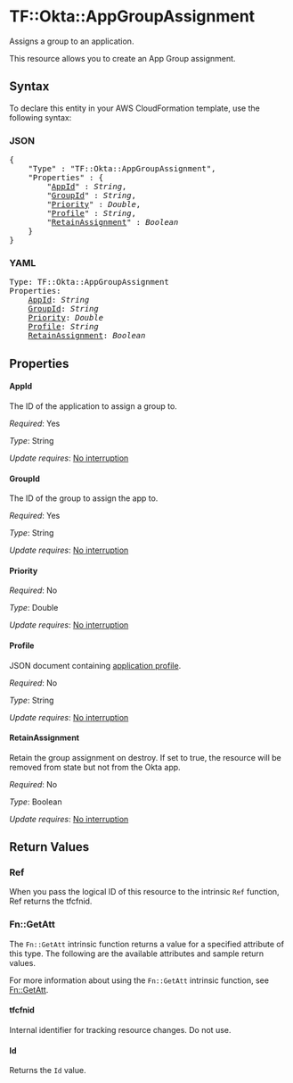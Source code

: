 # TF::Okta::AppGroupAssignment

Assigns a group to an application.

This resource allows you to create an App Group assignment.

## Syntax

To declare this entity in your AWS CloudFormation template, use the following syntax:

### JSON

<pre>
{
    "Type" : "TF::Okta::AppGroupAssignment",
    "Properties" : {
        "<a href="#appid" title="AppId">AppId</a>" : <i>String</i>,
        "<a href="#groupid" title="GroupId">GroupId</a>" : <i>String</i>,
        "<a href="#priority" title="Priority">Priority</a>" : <i>Double</i>,
        "<a href="#profile" title="Profile">Profile</a>" : <i>String</i>,
        "<a href="#retainassignment" title="RetainAssignment">RetainAssignment</a>" : <i>Boolean</i>
    }
}
</pre>

### YAML

<pre>
Type: TF::Okta::AppGroupAssignment
Properties:
    <a href="#appid" title="AppId">AppId</a>: <i>String</i>
    <a href="#groupid" title="GroupId">GroupId</a>: <i>String</i>
    <a href="#priority" title="Priority">Priority</a>: <i>Double</i>
    <a href="#profile" title="Profile">Profile</a>: <i>String</i>
    <a href="#retainassignment" title="RetainAssignment">RetainAssignment</a>: <i>Boolean</i>
</pre>

## Properties

#### AppId

The ID of the application to assign a group to.

_Required_: Yes

_Type_: String

_Update requires_: [No interruption](https://docs.aws.amazon.com/AWSCloudFormation/latest/UserGuide/using-cfn-updating-stacks-update-behaviors.html#update-no-interrupt)

#### GroupId

The ID of the group to assign the app to.

_Required_: Yes

_Type_: String

_Update requires_: [No interruption](https://docs.aws.amazon.com/AWSCloudFormation/latest/UserGuide/using-cfn-updating-stacks-update-behaviors.html#update-no-interrupt)

#### Priority

_Required_: No

_Type_: Double

_Update requires_: [No interruption](https://docs.aws.amazon.com/AWSCloudFormation/latest/UserGuide/using-cfn-updating-stacks-update-behaviors.html#update-no-interrupt)

#### Profile

JSON document containing [application profile](https://developer.okta.com/docs/reference/api/apps/#profile-object).

_Required_: No

_Type_: String

_Update requires_: [No interruption](https://docs.aws.amazon.com/AWSCloudFormation/latest/UserGuide/using-cfn-updating-stacks-update-behaviors.html#update-no-interrupt)

#### RetainAssignment

Retain the group assignment on destroy. If set to true, the resource will be removed from state but not from the Okta app.

_Required_: No

_Type_: Boolean

_Update requires_: [No interruption](https://docs.aws.amazon.com/AWSCloudFormation/latest/UserGuide/using-cfn-updating-stacks-update-behaviors.html#update-no-interrupt)

## Return Values

### Ref

When you pass the logical ID of this resource to the intrinsic `Ref` function, Ref returns the tfcfnid.

### Fn::GetAtt

The `Fn::GetAtt` intrinsic function returns a value for a specified attribute of this type. The following are the available attributes and sample return values.

For more information about using the `Fn::GetAtt` intrinsic function, see [Fn::GetAtt](https://docs.aws.amazon.com/AWSCloudFormation/latest/UserGuide/intrinsic-function-reference-getatt.html).

#### tfcfnid

Internal identifier for tracking resource changes. Do not use.

#### Id

Returns the <code>Id</code> value.

